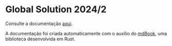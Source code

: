 # Global Solution 2024/2

Consulte a documentação [aqui](https://hemelo.github.io/global-solutions-2-2024/).

A documentação foi criada automaticamente com o auxílio do [mdBook](https://github.com/rust-lang/mdBook), uma biblioteca desenvolvida em Rust.
